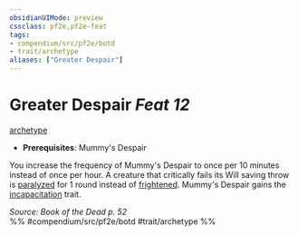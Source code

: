 ```yaml
---
obsidianUIMode: preview
cssclass: pf2e,pf2e-feat
tags:
- compendium/src/pf2e/botd
- trait/archetype
aliases: ["Greater Despair"]
---
```

# Greater Despair  *Feat 12*  
[archetype](archetype.md "Archetype Feat Trait")  

- **Prerequisites**: Mummy's Despair

You increase the frequency of Mummy's Despair to once per 10 minutes instead of once per hour. A creature that critically fails its Will saving throw is [paralyzed](conditions.md#Paralyzed) for 1 round instead of [frightened](conditions.md#Frightened). Mummy's Despair gains the [incapacitation](incapacitation.md "Incapacitation Effect Trait") trait.

*Source: Book of the Dead p. 52*  
%% #compendium/src/pf2e/botd #trait/archetype %%
